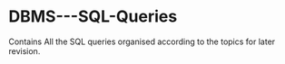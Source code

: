 # DBMS---SQL-Queries

Contains All the SQL queries organised according to the topics for later revision.
